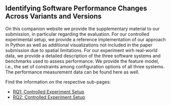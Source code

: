## Identifying Software Performance Changes Across Variants and Versions
On this companion website we provide the supplementary material to our submission, in particular regarding the evaluation. For our controlled experimental setup, we provide a reference implementation of our approach in Python as well as additional visualizations not included in the paper submission due to spatial limitations. For our experiment wirh real-world data, we provide a detailed description of the three software systems and benchmarks used to assess performance. We provide the feature model, i.e., the set of constraints among configuration options of all three systems. The performance measurement data can be found here as well.

Find the information on the respective sub-pages:
* [RQ1: Controlled Experiment Setup](ControlledSetup.md)
* [RQ2: Controlled Experiment Setup](RealWorldSetup.md)

